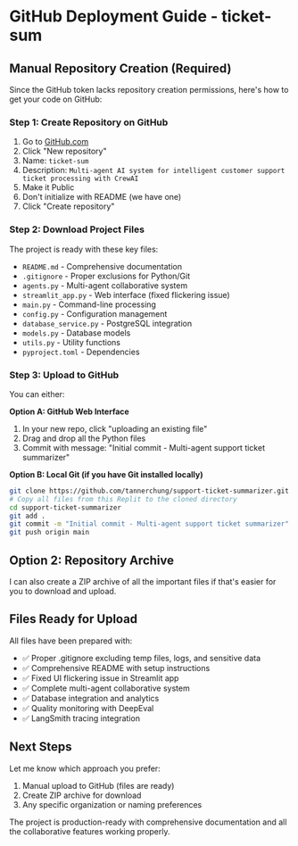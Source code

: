 # GitHub Deployment Guide - ticket-sum

## Manual Repository Creation (Required)

Since the GitHub token lacks repository creation permissions, here's how to get your code on GitHub:

### Step 1: Create Repository on GitHub
1. Go to [GitHub.com](https://github.com/tannerchung) 
2. Click "New repository"
3. Name: `ticket-sum`
4. Description: `Multi-agent AI system for intelligent customer support ticket processing with CrewAI`
5. Make it Public
6. Don't initialize with README (we have one)
7. Click "Create repository"

### Step 2: Download Project Files
The project is ready with these key files:
- `README.md` - Comprehensive documentation
- `.gitignore` - Proper exclusions for Python/Git
- `agents.py` - Multi-agent collaborative system
- `streamlit_app.py` - Web interface (fixed flickering issue)
- `main.py` - Command-line processing
- `config.py` - Configuration management
- `database_service.py` - PostgreSQL integration
- `models.py` - Database models
- `utils.py` - Utility functions
- `pyproject.toml` - Dependencies

### Step 3: Upload to GitHub
You can either:

**Option A: GitHub Web Interface**
1. In your new repo, click "uploading an existing file"
2. Drag and drop all the Python files
3. Commit with message: "Initial commit - Multi-agent support ticket summarizer"

**Option B: Local Git (if you have Git installed locally)**
```bash
git clone https://github.com/tannerchung/support-ticket-summarizer.git
# Copy all files from this Replit to the cloned directory
cd support-ticket-summarizer
git add .
git commit -m "Initial commit - Multi-agent support ticket summarizer"
git push origin main
```

## Option 2: Repository Archive

I can also create a ZIP archive of all the important files if that's easier for you to download and upload.

## Files Ready for Upload

All files have been prepared with:
- ✅ Proper .gitignore excluding temp files, logs, and sensitive data
- ✅ Comprehensive README with setup instructions
- ✅ Fixed UI flickering issue in Streamlit app
- ✅ Complete multi-agent collaborative system
- ✅ Database integration and analytics
- ✅ Quality monitoring with DeepEval
- ✅ LangSmith tracing integration

## Next Steps

Let me know which approach you prefer:
1. Manual upload to GitHub (files are ready)
2. Create ZIP archive for download
3. Any specific organization or naming preferences

The project is production-ready with comprehensive documentation and all the collaborative features working properly.